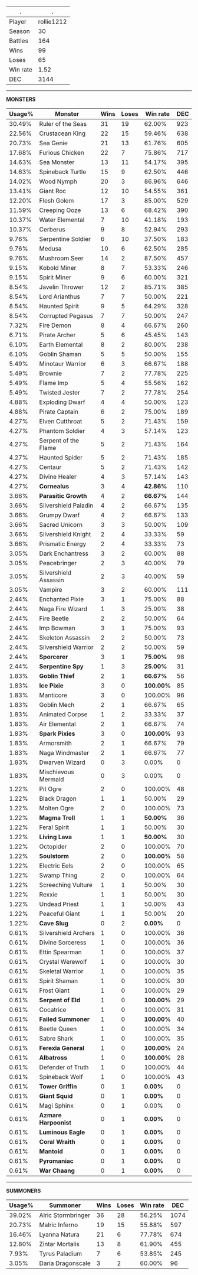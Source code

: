 .|.
|-|-
Player|rollie1212
Season|30
Battles|164
Wins|99
Loses|65
Win rate|1.52
DEC|3144

---
**MONSTERS**

Usage%|Monster|Wins|Loses|Win rate|DEC|
-|-|-|-|-|-|
30.49%|Ruler of the Seas|31|19|62.00%|923|
22.56%|Crustacean King|22|15|59.46%|638|
20.73%|Sea Genie|21|13|61.76%|605|
17.68%|Furious Chicken|22|7|75.86%|717|
14.63%|Sea Monster|13|11|54.17%|395|
14.63%|Spineback Turtle|15|9|62.50%|446|
14.02%|Wood Nymph|20|3|86.96%|646|
13.41%|Giant Roc|12|10|54.55%|361|
12.20%|Flesh Golem|17|3|85.00%|529|
11.59%|Creeping Ooze|13|6|68.42%|390|
10.37%|Water Elemental|7|10|41.18%|193|
10.37%|Cerberus|9|8|52.94%|293|
9.76%|Serpentine Soldier|6|10|37.50%|183|
9.76%|Medusa|10|6|62.50%|285|
9.76%|Mushroom Seer|14|2|87.50%|457|
9.15%|Kobold Miner|8|7|53.33%|246|
9.15%|Spirit Miner|9|6|60.00%|321|
8.54%|Javelin Thrower|12|2|85.71%|385|
8.54%|Lord Arianthus|7|7|50.00%|221|
8.54%|Haunted Spirit|9|5|64.29%|328|
8.54%|Corrupted Pegasus|7|7|50.00%|247|
7.32%|Fire Demon|8|4|66.67%|260|
6.71%|Pirate Archer|5|6|45.45%|143|
6.10%|Earth Elemental|8|2|80.00%|238|
6.10%|Goblin Shaman|5|5|50.00%|155|
5.49%|Minotaur Warrior|6|3|66.67%|188|
5.49%|Brownie|7|2|77.78%|225|
5.49%|Flame Imp|5|4|55.56%|162|
5.49%|Twisted Jester|7|2|77.78%|254|
4.88%|Exploding Dwarf|4|4|50.00%|123|
4.88%|Pirate Captain|6|2|75.00%|189|
4.27%|Elven Cutthroat|5|2|71.43%|159|
4.27%|Phantom Soldier|4|3|57.14%|123|
4.27%|Serpent of the Flame|5|2|71.43%|164|
4.27%|Haunted Spider|5|2|71.43%|185|
4.27%|Centaur|5|2|71.43%|142|
4.27%|Divine Healer|4|3|57.14%|143|
4.27%|**Cornealus**|3|4|**42.86%**|110|
3.66%|**Parasitic Growth**|4|2|**66.67%**|144|
3.66%|Silvershield Paladin|4|2|66.67%|135|
3.66%|Grumpy Dwarf|4|2|66.67%|133|
3.66%|Sacred Unicorn|3|3|50.00%|109|
3.66%|Silvershield Knight|2|4|33.33%|59|
3.66%|Prismatic Energy|2|4|33.33%|73|
3.05%|Dark Enchantress|3|2|60.00%|88|
3.05%|Peacebringer|2|3|40.00%|79|
3.05%|Silvershield Assassin|2|3|40.00%|59|
3.05%|Vampire|3|2|60.00%|111|
2.44%|Enchanted Pixie|3|1|75.00%|88|
2.44%|Naga Fire Wizard|1|3|25.00%|38|
2.44%|Fire Beetle|2|2|50.00%|64|
2.44%|Imp Bowman|3|1|75.00%|93|
2.44%|Skeleton Assassin|2|2|50.00%|73|
2.44%|Silvershield Warrior|2|2|50.00%|59|
2.44%|**Sporcerer**|3|1|**75.00%**|98|
2.44%|**Serpentine Spy**|1|3|**25.00%**|31|
1.83%|**Goblin Thief**|2|1|**66.67%**|56|
1.83%|**Ice Pixie**|3|0|**100.00%**|85|
1.83%|Manticore|3|0|100.00%|96|
1.83%|Goblin Mech|2|1|66.67%|65|
1.83%|Animated Corpse|1|2|33.33%|37|
1.83%|Air Elemental|2|1|66.67%|74|
1.83%|**Spark Pixies**|3|0|**100.00%**|93|
1.83%|Armorsmith|2|1|66.67%|79|
1.83%|Naga Windmaster|2|1|66.67%|77|
1.83%|Dwarven Wizard|0|3|0.00%|0|
1.83%|Mischievous Mermaid|0|3|0.00%|0|
1.22%|Pit Ogre|2|0|100.00%|48|
1.22%|Black Dragon|1|1|50.00%|29|
1.22%|Molten Ogre|2|0|100.00%|73|
1.22%|**Magma Troll**|1|1|**50.00%**|36|
1.22%|Feral Spirit|1|1|50.00%|30|
1.22%|**Living Lava**|1|1|**50.00%**|30|
1.22%|Octopider|2|0|100.00%|70|
1.22%|**Soulstorm**|2|0|**100.00%**|58|
1.22%|Electric Eels|2|0|100.00%|65|
1.22%|Swamp Thing|2|0|100.00%|64|
1.22%|Screeching Vulture|1|1|50.00%|30|
1.22%|Rexxie|1|1|50.00%|30|
1.22%|Undead Priest|1|1|50.00%|43|
1.22%|Peaceful Giant|1|1|50.00%|20|
1.22%|**Cave Slug**|0|2|**0.00%**|0|
0.61%|Silvershield Archers|1|0|100.00%|36|
0.61%|Divine Sorceress|1|0|100.00%|36|
0.61%|Ettin Spearman|1|0|100.00%|37|
0.61%|Crystal Werewolf|1|0|100.00%|30|
0.61%|Skeletal Warrior|1|0|100.00%|35|
0.61%|Spirit Shaman|1|0|100.00%|30|
0.61%|Frost Giant|1|0|100.00%|29|
0.61%|**Serpent of Eld**|1|0|**100.00%**|29|
0.61%|Cocatrice|1|0|100.00%|31|
0.61%|**Failed Summoner**|1|0|**100.00%**|40|
0.61%|Beetle Queen|1|0|100.00%|34|
0.61%|Sabre Shark|1|0|100.00%|35|
0.61%|**Ferexia General**|1|0|**100.00%**|24|
0.61%|**Albatross**|1|0|**100.00%**|28|
0.61%|Defender of Truth|1|0|100.00%|44|
0.61%|Spineback Wolf|1|0|100.00%|43|
0.61%|**Tower Griffin**|0|1|**0.00%**|0|
0.61%|**Giant Squid**|0|1|**0.00%**|0|
0.61%|Magi Sphinx|0|1|0.00%|0|
0.61%|**Azmare Harpoonist**|0|1|**0.00%**|0|
0.61%|**Luminous Eagle**|0|1|**0.00%**|0|
0.61%|**Coral Wraith**|0|1|**0.00%**|0|
0.61%|**Mantoid**|0|1|**0.00%**|0|
0.61%|**Pyromaniac**|0|1|**0.00%**|0|
0.61%|**War Chaang**|0|1|**0.00%**|0|

---
**SUMMONERS**

Usage%|Summoner|Wins|Loses|Win rate|DEC|
-|-|-|-|-|-|
39.02%|Alric Stormbringer|36|28|56.25%|1074|
20.73%|Malric Inferno|19|15|55.88%|597|
16.46%|Lyanna Natura|21|6|77.78%|674|
12.80%|Zintar Mortalis|13|8|61.90%|455|
7.93%|Tyrus Paladium|7|6|53.85%|245|
3.05%|Daria Dragonscale|3|2|60.00%|96|
